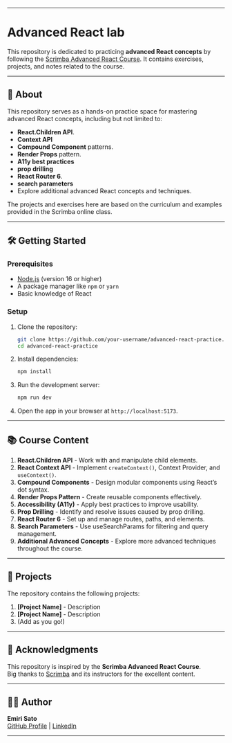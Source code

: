
---

# Advanced React lab

This repository is dedicated to practicing **advanced React concepts** by following the [Scrimba Advanced React Course](https://scrimba.com/). It contains exercises, projects, and notes related to the course.

---

## 📖 About
This repository serves as a hands-on practice space for mastering advanced React concepts, including but not limited to:

 - **React.Children API**.
 - **Context API**
 - **Compound Component** patterns.
 - **Render Props** pattern.
 - **A11y best practices**
 - **prop drilling** 
 - **React Router 6**.
 - **search parameters** 
 - Explore additional advanced React concepts and techniques.

The projects and exercises here are based on the curriculum and examples provided in the Scrimba online class.

---

## 🛠️ Getting Started

### Prerequisites
- [Node.js](https://nodejs.org/) (version 16 or higher)
- A package manager like `npm` or `yarn`
- Basic knowledge of React

### Setup
1. Clone the repository:
   ```bash
   git clone https://github.com/your-username/advanced-react-practice.git
   cd advanced-react-practice
   ```
2. Install dependencies:
   ```bash
   npm install
   ```
3. Run the development server:
   ```bash
   npm run dev
   ```
4. Open the app in your browser at `http://localhost:5173`.

---

## 📚 Course Content
1. **React.Children API** - Work with and manipulate child elements.
2. **React Context API** - Implement ```createContext()```, Context Provider, and ```useContext()```.
3. **Compound Components** - Design modular components using React’s dot syntax.
4. **Render Props Pattern** - Create reusable components effectively.
5. **Accessibility (A11y)** - Apply best practices to improve usability.
6. **Prop Drilling** - Identify and resolve issues caused by prop drilling.
7. **React Router 6** - Set up and manage routes, paths, and elements.
8. **Search Parameters** - Use useSearchParams for filtering and query management.
9. **Additional Advanced Concepts** - Explore more advanced techniques throughout the course.

---

## 🚀 Projects
The repository contains the following projects:
1. **[Project Name]** - Description
2. **[Project Name]** - Description
3. (Add as you go!)

---

## 🤝 Acknowledgments
This repository is inspired by the **Scrimba Advanced React Course**.  
Big thanks to [Scrimba](https://scrimba.com/) and its instructors for the excellent content.

---

## 🧑‍💻 Author
**Emiri Sato**  
[GitHub Profile](https://github.com/emirisato1003) | [LinkedIn](https://linkedin.com/in/emirisato)

---
